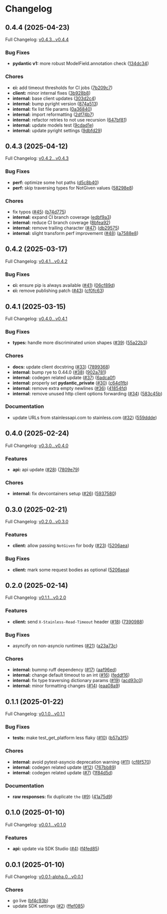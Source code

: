 # Changelog

## 0.4.4 (2025-04-23)

Full Changelog: [v0.4.3...v0.4.4](https://github.com/SigmaEf5ect/sigma-sdk-python/compare/v0.4.3...v0.4.4)

### Bug Fixes

* **pydantic v1:** more robust ModelField.annotation check ([134dc34](https://github.com/SigmaEf5ect/sigma-sdk-python/commit/134dc346e742959c0862d76913484a8e83fd475a))


### Chores

* **ci:** add timeout thresholds for CI jobs ([7b209c7](https://github.com/SigmaEf5ect/sigma-sdk-python/commit/7b209c7c095ac13a523f018bedc33acfd9f82eac))
* **client:** minor internal fixes ([3b928b8](https://github.com/SigmaEf5ect/sigma-sdk-python/commit/3b928b8471e7fc7f6b078f14906b50baae8c72b9))
* **internal:** base client updates ([303d2c4](https://github.com/SigmaEf5ect/sigma-sdk-python/commit/303d2c410aeeade045f418c132ab4c47d7890a78))
* **internal:** bump pyright version ([874a513](https://github.com/SigmaEf5ect/sigma-sdk-python/commit/874a5136c47b658ada9f86a9d02c6e0975f12dda))
* **internal:** fix list file params ([0a36840](https://github.com/SigmaEf5ect/sigma-sdk-python/commit/0a36840b106d34bb029117fa616bb4ef48c95968))
* **internal:** import reformatting ([2df74b7](https://github.com/SigmaEf5ect/sigma-sdk-python/commit/2df74b77278e7b491302414ac1eb3f5267142bfc))
* **internal:** refactor retries to not use recursion ([647bf81](https://github.com/SigmaEf5ect/sigma-sdk-python/commit/647bf8133a97063e476f68fff62ea155079700e5))
* **internal:** update models test ([9cdad1e](https://github.com/SigmaEf5ect/sigma-sdk-python/commit/9cdad1e769938c8c1b79ff125a9e21753dcfeb87))
* **internal:** update pyright settings ([9dbfd29](https://github.com/SigmaEf5ect/sigma-sdk-python/commit/9dbfd2979a94fc15374126e2c260693c0051b402))

## 0.4.3 (2025-04-12)

Full Changelog: [v0.4.2...v0.4.3](https://github.com/SigmaEf5ect/sigma-sdk-python/compare/v0.4.2...v0.4.3)

### Bug Fixes

* **perf:** optimize some hot paths ([d5c8b40](https://github.com/SigmaEf5ect/sigma-sdk-python/commit/d5c8b40176f2c0dcf2fce6e13c2cc8f9ff537c10))
* **perf:** skip traversing types for NotGiven values ([58298e8](https://github.com/SigmaEf5ect/sigma-sdk-python/commit/58298e8109368628361d526738bb8ac8da3816bf))


### Chores

* fix typos ([#45](https://github.com/SigmaEf5ect/sigma-sdk-python/issues/45)) ([b74d775](https://github.com/SigmaEf5ect/sigma-sdk-python/commit/b74d775eb684311f53511bc691706d81eaf1187f))
* **internal:** expand CI branch coverage ([edbf9a3](https://github.com/SigmaEf5ect/sigma-sdk-python/commit/edbf9a301ea1bf763b36e2795e2ff049ef4f5787))
* **internal:** reduce CI branch coverage ([8bfea92](https://github.com/SigmaEf5ect/sigma-sdk-python/commit/8bfea923cde8aab2da952b8517b6da03382e033d))
* **internal:** remove trailing character ([#47](https://github.com/SigmaEf5ect/sigma-sdk-python/issues/47)) ([db29575](https://github.com/SigmaEf5ect/sigma-sdk-python/commit/db29575f35df93a4211a5d9402cea30deefb9d10))
* **internal:** slight transform perf improvement ([#48](https://github.com/SigmaEf5ect/sigma-sdk-python/issues/48)) ([a7588e8](https://github.com/SigmaEf5ect/sigma-sdk-python/commit/a7588e870f2e867e1464bf3a54c010f5e98c5866))

## 0.4.2 (2025-03-17)

Full Changelog: [v0.4.1...v0.4.2](https://github.com/SigmaEf5ect/sigma-sdk-python/compare/v0.4.1...v0.4.2)

### Bug Fixes

* **ci:** ensure pip is always available ([#41](https://github.com/SigmaEf5ect/sigma-sdk-python/issues/41)) ([06cf89d](https://github.com/SigmaEf5ect/sigma-sdk-python/commit/06cf89d546387a5b227f82b58de6caac8ea1e3dd))
* **ci:** remove publishing patch ([#43](https://github.com/SigmaEf5ect/sigma-sdk-python/issues/43)) ([cf0fc63](https://github.com/SigmaEf5ect/sigma-sdk-python/commit/cf0fc63a80126a20a17d0f573148fd44949ad9bc))

## 0.4.1 (2025-03-15)

Full Changelog: [v0.4.0...v0.4.1](https://github.com/SigmaEf5ect/sigma-sdk-python/compare/v0.4.0...v0.4.1)

### Bug Fixes

* **types:** handle more discriminated union shapes ([#39](https://github.com/SigmaEf5ect/sigma-sdk-python/issues/39)) ([55a22b3](https://github.com/SigmaEf5ect/sigma-sdk-python/commit/55a22b3d9628535a44fee23889a65cae9fc50674))


### Chores

* **docs:** update client docstring ([#33](https://github.com/SigmaEf5ect/sigma-sdk-python/issues/33)) ([7899368](https://github.com/SigmaEf5ect/sigma-sdk-python/commit/7899368ef9cc1759e24b4d31e024542ab9db881a))
* **internal:** bump rye to 0.44.0 ([#38](https://github.com/SigmaEf5ect/sigma-sdk-python/issues/38)) ([902a781](https://github.com/SigmaEf5ect/sigma-sdk-python/commit/902a7811a1e08e61956ddced70a7a4f1bf407bce))
* **internal:** codegen related update ([#37](https://github.com/SigmaEf5ect/sigma-sdk-python/issues/37)) ([6adca0f](https://github.com/SigmaEf5ect/sigma-sdk-python/commit/6adca0f856aa41ec4239eceb7d3b5e956ce9b943))
* **internal:** properly set __pydantic_private__ ([#30](https://github.com/SigmaEf5ect/sigma-sdk-python/issues/30)) ([c64d1fb](https://github.com/SigmaEf5ect/sigma-sdk-python/commit/c64d1fb8d4b3db9e50b08df773c49884e3d1877f))
* **internal:** remove extra empty newlines ([#36](https://github.com/SigmaEf5ect/sigma-sdk-python/issues/36)) ([41854fd](https://github.com/SigmaEf5ect/sigma-sdk-python/commit/41854fdbf818cb41c8ab2e0162106f1d00aaa2e5))
* **internal:** remove unused http client options forwarding ([#34](https://github.com/SigmaEf5ect/sigma-sdk-python/issues/34)) ([583c45b](https://github.com/SigmaEf5ect/sigma-sdk-python/commit/583c45b5c68303a9a09158192522c3fe5ae5886c))


### Documentation

* update URLs from stainlessapi.com to stainless.com ([#32](https://github.com/SigmaEf5ect/sigma-sdk-python/issues/32)) ([559ddde](https://github.com/SigmaEf5ect/sigma-sdk-python/commit/559dddefe42ba19e1b6aa4e333fc5cd4cf6bf322))

## 0.4.0 (2025-02-24)

Full Changelog: [v0.3.0...v0.4.0](https://github.com/SigmaEf5ect/sigma-sdk-python/compare/v0.3.0...v0.4.0)

### Features

* **api:** api update ([#28](https://github.com/SigmaEf5ect/sigma-sdk-python/issues/28)) ([7809e79](https://github.com/SigmaEf5ect/sigma-sdk-python/commit/7809e79ba55bb3b75c53cdc17b2f7ab40a364a7f))


### Chores

* **internal:** fix devcontainers setup ([#26](https://github.com/SigmaEf5ect/sigma-sdk-python/issues/26)) ([5937580](https://github.com/SigmaEf5ect/sigma-sdk-python/commit/5937580009ce2f08dc851e1303aaac678abbe9e6))

## 0.3.0 (2025-02-21)

Full Changelog: [v0.2.0...v0.3.0](https://github.com/SigmaEf5ect/sigma-sdk-python/compare/v0.2.0...v0.3.0)

### Features

* **client:** allow passing `NotGiven` for body ([#23](https://github.com/SigmaEf5ect/sigma-sdk-python/issues/23)) ([5206aea](https://github.com/SigmaEf5ect/sigma-sdk-python/commit/5206aea5288d86d1165e1cf2be1e0c5b04437f60))


### Bug Fixes

* **client:** mark some request bodies as optional ([5206aea](https://github.com/SigmaEf5ect/sigma-sdk-python/commit/5206aea5288d86d1165e1cf2be1e0c5b04437f60))

## 0.2.0 (2025-02-14)

Full Changelog: [v0.1.1...v0.2.0](https://github.com/SigmaEf5ect/sigma-sdk-python/compare/v0.1.1...v0.2.0)

### Features

* **client:** send `X-Stainless-Read-Timeout` header ([#18](https://github.com/SigmaEf5ect/sigma-sdk-python/issues/18)) ([7390988](https://github.com/SigmaEf5ect/sigma-sdk-python/commit/73909887d03bc31ab1de57a5bed8ff17fe2ebcaf))


### Bug Fixes

* asyncify on non-asyncio runtimes ([#21](https://github.com/SigmaEf5ect/sigma-sdk-python/issues/21)) ([a23a73c](https://github.com/SigmaEf5ect/sigma-sdk-python/commit/a23a73cbf896b5b67f8205b65d93ea8d126ec580))


### Chores

* **internal:** bummp ruff dependency ([#17](https://github.com/SigmaEf5ect/sigma-sdk-python/issues/17)) ([aaf96ed](https://github.com/SigmaEf5ect/sigma-sdk-python/commit/aaf96ed10e589e8c7ce9abaf901b0a81a7274778))
* **internal:** change default timeout to an int ([#16](https://github.com/SigmaEf5ect/sigma-sdk-python/issues/16)) ([feddf16](https://github.com/SigmaEf5ect/sigma-sdk-python/commit/feddf163d12fe0ae96c0fa8d23b0b7534f5a6bf1))
* **internal:** fix type traversing dictionary params ([#19](https://github.com/SigmaEf5ect/sigma-sdk-python/issues/19)) ([acd93c0](https://github.com/SigmaEf5ect/sigma-sdk-python/commit/acd93c090fc7678a6410f98a27ecc55e3221453e))
* **internal:** minor formatting changes ([#14](https://github.com/SigmaEf5ect/sigma-sdk-python/issues/14)) ([eaa08a9](https://github.com/SigmaEf5ect/sigma-sdk-python/commit/eaa08a939ebf374ea8961b21745601d0fdcaf679))

## 0.1.1 (2025-01-22)

Full Changelog: [v0.1.0...v0.1.1](https://github.com/SigmaEf5ect/sigma-sdk-python/compare/v0.1.0...v0.1.1)

### Bug Fixes

* **tests:** make test_get_platform less flaky ([#10](https://github.com/SigmaEf5ect/sigma-sdk-python/issues/10)) ([b57a3f5](https://github.com/SigmaEf5ect/sigma-sdk-python/commit/b57a3f5d8a3e85653fe62ae8b97ff4d2135dc54e))


### Chores

* **internal:** avoid pytest-asyncio deprecation warning ([#11](https://github.com/SigmaEf5ect/sigma-sdk-python/issues/11)) ([cf8f570](https://github.com/SigmaEf5ect/sigma-sdk-python/commit/cf8f5703d338c7d8cbfaba7817170f8227ce9b00))
* **internal:** codegen related update ([#12](https://github.com/SigmaEf5ect/sigma-sdk-python/issues/12)) ([767bb89](https://github.com/SigmaEf5ect/sigma-sdk-python/commit/767bb89ece9430cfe0d46f03c14e2a85092f4b0a))
* **internal:** codegen related update ([#7](https://github.com/SigmaEf5ect/sigma-sdk-python/issues/7)) ([1f84d5d](https://github.com/SigmaEf5ect/sigma-sdk-python/commit/1f84d5dcd5b094379bacca0d2ad5b42a3e12ec1c))


### Documentation

* **raw responses:** fix duplicate `the` ([#9](https://github.com/SigmaEf5ect/sigma-sdk-python/issues/9)) ([41a75d9](https://github.com/SigmaEf5ect/sigma-sdk-python/commit/41a75d9f2b4fa2ad20eb86786aab623079aecab3))

## 0.1.0 (2025-01-10)

Full Changelog: [v0.0.1...v0.1.0](https://github.com/SigmaEf5ect/sigma-sdk-python/compare/v0.0.1...v0.1.0)

### Features

* **api:** update via SDK Studio ([#4](https://github.com/SigmaEf5ect/sigma-sdk-python/issues/4)) ([f4fed85](https://github.com/SigmaEf5ect/sigma-sdk-python/commit/f4fed85f8573cbd8deabb6df3d31b8329e9f8937))

## 0.0.1 (2025-01-10)

Full Changelog: [v0.0.1-alpha.0...v0.0.1](https://github.com/SigmaEf5ect/sigma-sdk-python/compare/v0.0.1-alpha.0...v0.0.1)

### Chores

* go live ([bf4c93b](https://github.com/SigmaEf5ect/sigma-sdk-python/commit/bf4c93b2d494b045ee12abbef4c4b41352273113))
* update SDK settings ([#2](https://github.com/SigmaEf5ect/sigma-sdk-python/issues/2)) ([ffef085](https://github.com/SigmaEf5ect/sigma-sdk-python/commit/ffef0859dcb7380acb7ede0c418816cd7166a10c))
